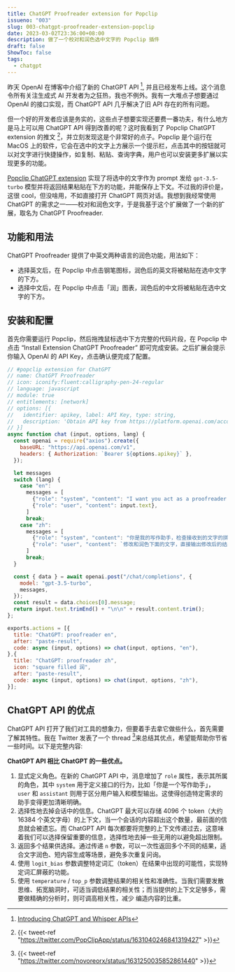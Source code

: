 ```yaml
---
title: ChatGPT Proofreader extension for Popclip
issueno: "003"
slug: 003-chatgpt-proofreader-extension-popclip
date: 2023-03-02T23:36:00+08:00
description: 做了一个校对和润色选中文字的 Popclip 插件
draft: false
ShowToc: false
tags:
  - chatgpt
---
```


昨天 OpenAI 在博客中介绍了新的 ChatGPT API [^1], 并且已经发布上线。这个消息令所有关注生成式 AI 开发者为之狂热，我也不例外。我有一大堆点子想要通过 OpenAI 的接口实现，而 ChatGPT API 几乎解决了旧 API 存在的所有问题。

但一个好的开发者应该是务实的，这些点子想要实现还要费一番功夫，有什么地方是马上可以用 ChatGPT API 得到改善的呢？这时我看到了 Popclip ChatGPT extension 的推文 [^2]，并立刻发现这是个非常好的点子。Popclip 是个运行在 MacOS 上的软件，它会在选中的文字上方展示一个提示栏，点击其中的按钮就可以对文字进行快捷操作，如复制、粘贴、查询字典，用户也可以安装更多扩展以实现更多的功能。

[Popclip ChatGPT extension](https://forum.popclip.app/t/a-popclip-extension-for-chatgpt-updated/1283/18) 实现了将选中的文字作为 prompt 发给 `gpt-3.5-turbo` 模型并将返回结果粘贴在下方的功能，并能保存上下文。不过我的评价是，这很 cool，但没啥用，不如直接打开 ChatGPT 网页对话。我想到我经常使用 ChatGPT 的需求之一——校对和润色文字，于是我基于这个扩展做了一个新的扩展，取名为 ChatGPT Proofreader.

## 功能和用法

ChatGPT Proofreader 提供了中英文两种语言的润色功能，用法如下：

- 选择英文后，在 Popclip 中点击钢笔图标，润色后的英文将被粘贴在选中文字的下方。
- 选择中文后，在 Popclip 中点击「润」图表，润色后的中文将被粘贴在选中文字的下方。

## 安装和配置

首先你需要运行 Popclip，然后拖拽鼠标选中下方完整的代码片段，在 Popclip 中点击 “Install Extension ChatGPT Proofreader” 即可完成安装。之后扩展会提示你输入 OpenAI 的 API Key，点击确认便完成了配置。

```js
// #popclip extension for ChatGPT
// name: ChatGPT Proofreader
// icon: iconify:fluent:calligraphy-pen-24-regular
// language: javascript
// module: true
// entitlements: [network]
// options: [{
//   identifier: apikey, label: API Key, type: string,
//   description: 'Obtain API key from https://platform.openai.com/account/api-keys'
// }]
async function chat (input, options, lang) {
  const openai = require("axios").create({
    baseURL: "https://api.openai.com/v1",
    headers: { Authorization: `Bearer ${options.apikey}` },
  });

  let messages
  switch (lang) {
    case "en":
      messages = [
        {"role": "system", "content": "I want you act as a proofreader. I will provide you texts and I would like you to review them for any spelling, grammar, or punctuation errors. Once you have finished reviewing the text, provide me with the improved text, and do not include extra declarations or comments."},
        {"role": "user", "content": input.text},
      ]
      break;
    case "zh":
      messages = [
        {"role": "system", "content": "你是我的写作助手，检查接收到的文字的拼写、语法错误，对其进行润色，向我提供修改后的文字。"},
        {"role": "user", "content": `修改和润色下面的文字，直接输出修改后的结果，不需要额外的声明:\n${input.text}`}
      ]
      break;
  }

  const { data } = await openai.post("/chat/completions", {
    model: "gpt-3.5-turbo",
    messages,
  });
  const result = data.choices[0].message;
  return input.text.trimEnd() + "\n\n" + result.content.trim();
};

exports.actions = [{
  title: "ChatGPT: proofreader en",
  after: "paste-result",
  code: async (input, options) => chat(input, options, "en"),
},{
  title: "ChatGPT: proofreader zh",
  icon: "square filled 润",
  after: "paste-result",
  code: async (input, options) => chat(input, options, "zh"),
}];
```

## ChatGPT API 的优点

ChatGPT API 打开了我们对工具的想象力，但要着手去拿它做些什么，首先需要了解其特性。我在 Twitter 发表了一个 thread [^3]来总结其优点，希望能帮助你节省一些时间。以下是完整内容:

**ChatGPT API 相比 ChatGPT 的一些优点。**

1. 显式定义角色。在新的 ChatGPT API 中，消息增加了 `role` 属性，表示其所属的角色，其中 `system` 用于定义接口的行为，比如「你是一个写作助手」， `user` 和 `assistant` 则用于区分用户输入和模型输出。这使得创造特定需求的助手变得更加清晰明确。
2. 选择性地去掉会话中的信息。ChatGPT 最大可以存储 4096 个 token（大约 16384 个英文字母）的上下文，当一个会话的内容超出这个数量，最前面的信息就会被遗忘。而 ChatGPT API 每次都要将完整的上下文传递过去，这意味着我们可以选择保留重要的信息，选择性地去掉一些无用的以避免超出限制。
3. 返回多个结果供选择。通过传递 `n` 参数，可以一次性返回多个不同的结果，适合文字润色、短内容生成等场景，避免多次重复问询。
4. 使用 `logit_bias` 参数调整特定词汇（token）在结果中出现的可能性，实现特定词汇屏蔽的功能。
5. 使用 `temperature` / `top_p` 参数调整结果的相关性和准确性。当我们需要发散思维、拓宽脑洞时，可适当调低结果的相关性；而当提供的上下文足够多，需要做精确的分析时，则可调高相关性，减少 编造内容的比重。

[^1]: [Introducing ChatGPT and Whisper APIs](https://openai.com/blog/introducing-chatgpt-and-whisper-apis)
[^2]: {{< tweet-ref "https://twitter.com/PopClipApp/status/1631040246841319427" >}}
[^3]: {{< tweet-ref "https://twitter.com/novoreorx/status/1631250035852861440" >}}